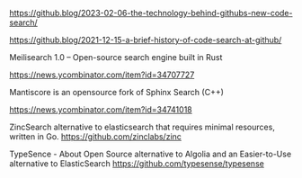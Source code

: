 https://github.blog/2023-02-06-the-technology-behind-githubs-new-code-search/

https://github.blog/2021-12-15-a-brief-history-of-code-search-at-github/

Meilisearch 1.0 – Open-source search engine built in Rust
  
https://news.ycombinator.com/item?id=34707727

Mantiscore is an opensource fork of Sphinx Search (C++)

https://news.ycombinator.com/item?id=34741018

ZincSearch alternative to elasticsearch that requires minimal resources, written in Go.
https://github.com/zinclabs/zinc

TypeSence - About
Open Source alternative to Algolia and an Easier-to-Use alternative to ElasticSearch
https://github.com/typesense/typesense

